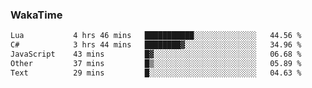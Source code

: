 ### WakaTime

<!--START_SECTION:waka-->

```txt
Lua           4 hrs 46 mins   ███████████░░░░░░░░░░░░░░   44.56 %
C#            3 hrs 44 mins   ████████▓░░░░░░░░░░░░░░░░   34.96 %
JavaScript    43 mins         █▓░░░░░░░░░░░░░░░░░░░░░░░   06.68 %
Other         37 mins         █▒░░░░░░░░░░░░░░░░░░░░░░░   05.89 %
Text          29 mins         █░░░░░░░░░░░░░░░░░░░░░░░░   04.63 %
```

<!--END_SECTION:waka-->
